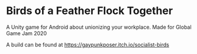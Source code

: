 # Birds of a Feather Flock Together

A Unity game for Android about unionizing your workplace. Made for Global Game Jam 2020

A build can be found at https://gaypunkposer.itch.io/socialist-birds
